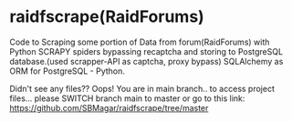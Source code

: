 # raidfscrape(RaidForums)
Code to Scraping some portion of Data from forum(RaidForums) with Python SCRAPY spiders bypassing recaptcha and storing to PostgreSQL database.(used scrapper-API as captcha, proxy bypass)
SQLAlchemy as ORM for PostgreSQL - Python.


Didn't see any files?? Oops! You are in main branch.. to access project files... please SWITCH branch main to master or go to this link: https://github.com/SBMagar/raidfscrape/tree/master
